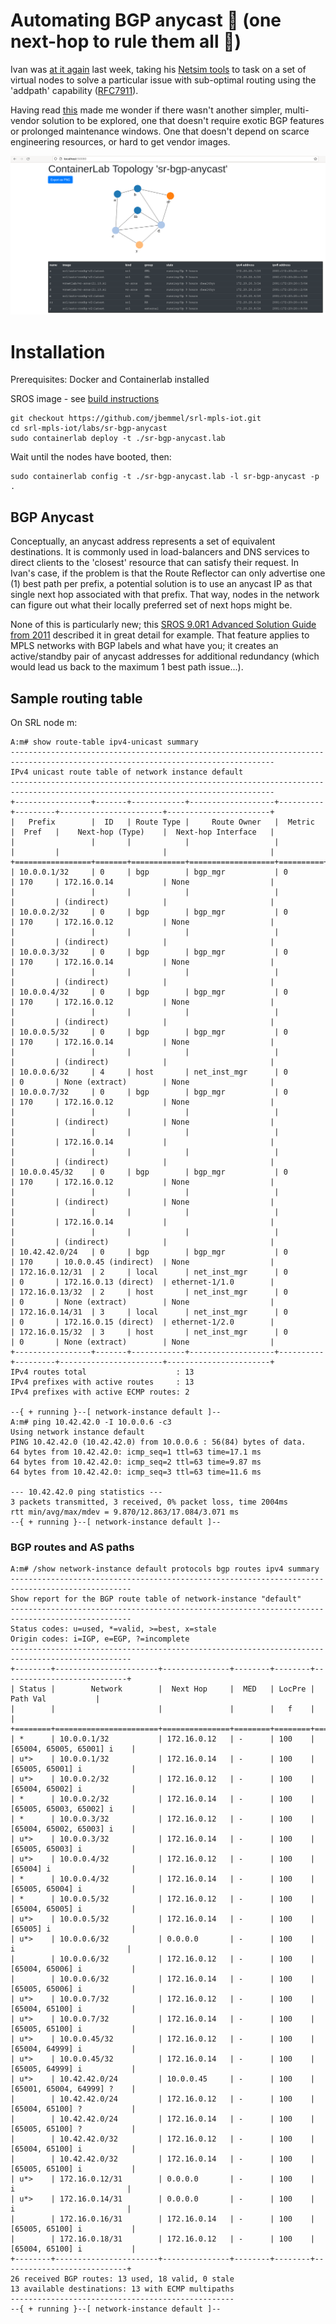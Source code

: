 # Automating BGP anycast 🔨 (one next-hop to rule them all 💍)

Ivan was [at it again](https://blog.ipspace.net/2021/12/bgp-multipath-addpath.html) last week, taking his [Netsim tools](https://github.com/ipspace/netsim-tools) to task on a set of virtual nodes to solve a particular issue with sub-optimal routing using the 'addpath' capability ([RFC7911](https://datatracker.ietf.org/doc/html/rfc7911)).

Having read [this](https://blog.ipspace.net/2021/11/anycast-mpls.html) made me wonder if there wasn't another simpler, multi-vendor solution to be explored, one that doesn't require exotic BGP features or prolonged maintenance windows. One that doesn't depend on scarce engineering resources, or hard to get vendor images.

![plot](BGP_Anycast_lab.PNG)

# Installation
Prerequisites: Docker and Containerlab installed

SROS image - see [build instructions](https://containerlab.srlinux.dev/manual/vrnetlab/)
```
git checkout https://github.com/jbemmel/srl-mpls-iot.git
cd srl-mpls-iot/labs/sr-bgp-anycast
sudo containerlab deploy -t ./sr-bgp-anycast.lab
```
Wait until the nodes have booted, then:
```
sudo containerlab config -t ./sr-bgp-anycast.lab -l sr-bgp-anycast -p .
```

## BGP Anycast
Conceptually, an anycast address represents a set of equivalent destinations. It is commonly used in load-balancers and DNS services to direct clients to the 'closest' resource that can satisfy their request. In Ivan's case, if the problem is that the Route Reflector can only advertise one (1) best path per prefix, a potential solution is to use an anycast IP as that single next hop associated with that prefix. That way, nodes in the network can figure out what their locally preferred set of next hops might be.

None of this is particularly new; this [SROS 9.0R1 Advanced Solution Guide from 2011](https://documentation.nokia.com/html/0_add-h-f/93-0267-HTML/7X50_Advanced_Configuration_Guide/BGP_anycast.pdf) described it in great detail for example. That feature applies to MPLS networks with BGP labels and what have you; it creates an active/standby pair of anycast addresses for additional redundancy (which would lead us back to the maximum 1 best path issue...).

## Sample routing table
On SRL node m:
```
A:m# show route-table ipv4-unicast summary
---------------------------------------------------------------------------------------------------------------------------------
IPv4 unicast route table of network instance default
---------------------------------------------------------------------------------------------------------------------------------
+-----------------+-------+------------+-------------------+----------+---------+-----------------------+-----------------------+
|   Prefix        |  ID   | Route Type |     Route Owner   |  Metric  |  Pref   |    Next-hop (Type)    |  Next-hop Interface   |
|                 |       |            |                   |          |         |                       |                       |
+=================+=======+============+===================+==========+=========+=======================+=======================+
| 10.0.0.1/32     | 0     | bgp        | bgp_mgr           | 0        | 170     | 172.16.0.14           | None                  |
|                 |       |            |                   |          |         | (indirect)            |                       |
| 10.0.0.2/32     | 0     | bgp        | bgp_mgr           | 0        | 170     | 172.16.0.12           | None                  |
|                 |       |            |                   |          |         | (indirect)            |                       |
| 10.0.0.3/32     | 0     | bgp        | bgp_mgr           | 0        | 170     | 172.16.0.14           | None                  |
|                 |       |            |                   |          |         | (indirect)            |                       |
| 10.0.0.4/32     | 0     | bgp        | bgp_mgr           | 0        | 170     | 172.16.0.12           | None                  |
|                 |       |            |                   |          |         | (indirect)            |                       |
| 10.0.0.5/32     | 0     | bgp        | bgp_mgr           | 0        | 170     | 172.16.0.14           | None                  |
|                 |       |            |                   |          |         | (indirect)            |                       |
| 10.0.0.6/32     | 4     | host       | net_inst_mgr      | 0        | 0       | None (extract)        | None                  |
| 10.0.0.7/32     | 0     | bgp        | bgp_mgr           | 0        | 170     | 172.16.0.12           | None                  |
|                 |       |            |                   |          |         | (indirect)            | None                  |
|                 |       |            |                   |          |         | 172.16.0.14           |                       |
|                 |       |            |                   |          |         | (indirect)            |                       |
| 10.0.0.45/32    | 0     | bgp        | bgp_mgr           | 0        | 170     | 172.16.0.12           | None                  |
|                 |       |            |                   |          |         | (indirect)            | None                  |
|                 |       |            |                   |          |         | 172.16.0.14           |                       |
|                 |       |            |                   |          |         | (indirect)            |                       |
| 10.42.42.0/24   | 0     | bgp        | bgp_mgr           | 0        | 170     | 10.0.0.45 (indirect)  | None                  |
| 172.16.0.12/31  | 2     | local      | net_inst_mgr      | 0        | 0       | 172.16.0.13 (direct)  | ethernet-1/1.0        |
| 172.16.0.13/32  | 2     | host       | net_inst_mgr      | 0        | 0       | None (extract)        | None                  |
| 172.16.0.14/31  | 3     | local      | net_inst_mgr      | 0        | 0       | 172.16.0.15 (direct)  | ethernet-1/2.0        |
| 172.16.0.15/32  | 3     | host       | net_inst_mgr      | 0        | 0       | None (extract)        | None                  |
+-----------------+-------+------------+-------------------+----------+---------+-----------------------+-----------------------+
IPv4 routes total                    : 13
IPv4 prefixes with active routes     : 13
IPv4 prefixes with active ECMP routes: 2

--{ + running }--[ network-instance default ]--         
A:m# ping 10.42.42.0 -I 10.0.0.6 -c3                    
Using network instance default
PING 10.42.42.0 (10.42.42.0) from 10.0.0.6 : 56(84) bytes of data.
64 bytes from 10.42.42.0: icmp_seq=1 ttl=63 time=17.1 ms
64 bytes from 10.42.42.0: icmp_seq=2 ttl=63 time=9.87 ms
64 bytes from 10.42.42.0: icmp_seq=3 ttl=63 time=11.6 ms

--- 10.42.42.0 ping statistics ---
3 packets transmitted, 3 received, 0% packet loss, time 2004ms
rtt min/avg/max/mdev = 9.870/12.863/17.084/3.071 ms
--{ + running }--[ network-instance default ]--
```
### BGP routes and AS paths
```
A:m# /show network-instance default protocols bgp routes ipv4 summary                            
-------------------------------------------------------------------------------------------------
Show report for the BGP route table of network-instance "default"
-------------------------------------------------------------------------------------------------
Status codes: u=used, *=valid, >=best, x=stale
Origin codes: i=IGP, e=EGP, ?=incomplete
-------------------------------------------------------------------------------------------------
+--------+-----------------------+---------------+--------+--------+----------------------------+
| Status |        Network        |  Next Hop     |  MED   | LocPre |         Path Val           |
|        |                       |               |        |   f    |                            |
+========+=======================+===============+========+========+============================+
| *      | 10.0.0.1/32           | 172.16.0.12   | -      | 100    | [65004, 65005, 65001] i    |
| u*>    | 10.0.0.1/32           | 172.16.0.14   | -      | 100    | [65005, 65001] i           |
| u*>    | 10.0.0.2/32           | 172.16.0.12   | -      | 100    | [65004, 65002] i           |
| *      | 10.0.0.2/32           | 172.16.0.14   | -      | 100    | [65005, 65003, 65002] i    |
| *      | 10.0.0.3/32           | 172.16.0.12   | -      | 100    | [65004, 65002, 65003] i    |
| u*>    | 10.0.0.3/32           | 172.16.0.14   | -      | 100    | [65005, 65003] i           |
| u*>    | 10.0.0.4/32           | 172.16.0.12   | -      | 100    | [65004] i                  |
| *      | 10.0.0.4/32           | 172.16.0.14   | -      | 100    | [65005, 65004] i           |
| *      | 10.0.0.5/32           | 172.16.0.12   | -      | 100    | [65004, 65005] i           |
| u*>    | 10.0.0.5/32           | 172.16.0.14   | -      | 100    | [65005] i                  |
| u*>    | 10.0.0.6/32           | 0.0.0.0       | -      | 100    |  i                         |
|        | 10.0.0.6/32           | 172.16.0.12   | -      | 100    | [65004, 65006] i           |
|        | 10.0.0.6/32           | 172.16.0.14   | -      | 100    | [65005, 65006] i           |
| u*>    | 10.0.0.7/32           | 172.16.0.12   | -      | 100    | [65004, 65100] i           |
| u*>    | 10.0.0.7/32           | 172.16.0.14   | -      | 100    | [65005, 65100] i           |
| u*>    | 10.0.0.45/32          | 172.16.0.12   | -      | 100    | [65004, 64999] i           |
| u*>    | 10.0.0.45/32          | 172.16.0.14   | -      | 100    | [65005, 64999] i           |
| u*>    | 10.42.42.0/24         | 10.0.0.45     | -      | 100    | [65001, 65004, 64999] ?    |
|        | 10.42.42.0/24         | 172.16.0.12   | -      | 100    | [65004, 65100] ?           |
|        | 10.42.42.0/24         | 172.16.0.14   | -      | 100    | [65005, 65100] ?           |
|        | 10.42.42.0/32         | 172.16.0.12   | -      | 100    | [65004, 65100] i           |
|        | 10.42.42.0/32         | 172.16.0.14   | -      | 100    | [65005, 65100] i           |
| u*>    | 172.16.0.12/31        | 0.0.0.0       | -      | 100    |  i                         |
| u*>    | 172.16.0.14/31        | 0.0.0.0       | -      | 100    |  i                         |
|        | 172.16.0.16/31        | 172.16.0.14   | -      | 100    | [65005, 65100] i           |
|        | 172.16.0.18/31        | 172.16.0.12   | -      | 100    | [65004, 65100] i           |
+--------+-----------------------+---------------+--------+--------+----------------------------+
26 received BGP routes: 13 used, 18 valid, 0 stale
13 available destinations: 13 with ECMP multipaths
--------------------------------------------------
--{ + running }--[ network-instance default ]--
```
